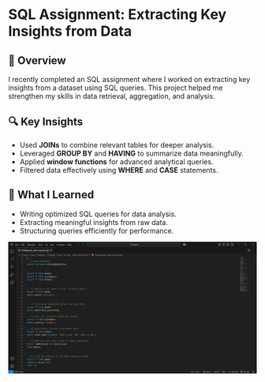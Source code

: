# SQL Assignment: Extracting Key Insights from Data

## 📌 Overview
I recently completed an SQL assignment where I worked on extracting key insights from a dataset using SQL queries. This project helped me strengthen my skills in data retrieval, aggregation, and analysis.

## 🔍 Key Insights
- Used **JOINs** to combine relevant tables for deeper analysis.
- Leveraged **GROUP BY** and **HAVING** to summarize data meaningfully.
- Applied **window functions** for advanced analytical queries.
- Filtered data effectively using **WHERE** and **CASE** statements.


## 🚀 What I Learned
- Writing optimized SQL queries for data analysis.
- Extracting meaningful insights from raw data.
- Structuring queries efficiently for performance.

![image alt](https://github.com/Shohanur97/SQL-BASIC-TO-ADVANCE/blob/main/Online_orders_book/Onlinebook_order%20Queries.sql%20-.png)



